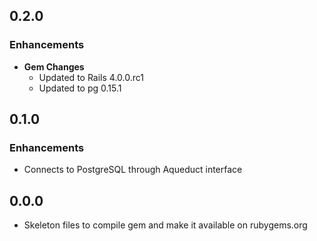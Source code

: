 ## 0.2.0

### Enhancements
- **Gem Changes**
  - Updated to Rails 4.0.0.rc1
  - Updated to pg 0.15.1

## 0.1.0

### Enhancements
- Connects to PostgreSQL through Aqueduct interface

## 0.0.0
- Skeleton files to compile gem and make it available on rubygems.org
